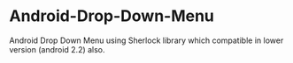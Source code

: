 Android-Drop-Down-Menu
======================

Android Drop Down Menu using Sherlock library which compatible in lower version (android 2.2)  also.
